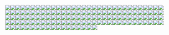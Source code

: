 <img src="http://s.hatena.ne.jp/images/star-blue.gif" /><img src="http://s.hatena.ne.jp/images/star-blue.gif" /><img src="http://s.hatena.ne.jp/images/star-blue.gif" /><img src="http://s.hatena.ne.jp/images/star-blue.gif" /><img src="http://s.hatena.ne.jp/images/star-blue.gif" /><img src="http://s.hatena.ne.jp/images/star-blue.gif" /><img src="http://s.hatena.ne.jp/images/star-blue.gif" /><img src="http://s.hatena.ne.jp/images/star-blue.gif" /><img src="http://s.hatena.ne.jp/images/star-blue.gif" /><img src="http://s.hatena.ne.jp/images/star-blue.gif" /><img src="http://s.hatena.ne.jp/images/star-blue.gif" /><img src="http://s.hatena.ne.jp/images/star-blue.gif" /><img src="http://s.hatena.ne.jp/images/star-blue.gif" /><img src="http://s.hatena.ne.jp/images/star-blue.gif" /><img src="http://s.hatena.ne.jp/images/star-blue.gif" /><img src="http://s.hatena.ne.jp/images/star-blue.gif" /><img src="http://s.hatena.ne.jp/images/star-blue.gif" /><img src="http://s.hatena.ne.jp/images/star-blue.gif" /><img src="http://s.hatena.ne.jp/images/star-blue.gif" /><img src="http://s.hatena.ne.jp/images/star-blue.gif" /><img src="http://s.hatena.ne.jp/images/star-blue.gif" /><img src="http://s.hatena.ne.jp/images/star-blue.gif" /><img src="http://s.hatena.ne.jp/images/star-blue.gif" /><img src="http://s.hatena.ne.jp/images/star-blue.gif" /><img src="http://s.hatena.ne.jp/images/star-blue.gif" /><img src="http://s.hatena.ne.jp/images/star-blue.gif" /><img src="http://s.hatena.ne.jp/images/star-blue.gif" /><img src="http://s.hatena.ne.jp/images/star-blue.gif" /><img src="http://s.hatena.ne.jp/images/star-blue.gif" /><img src="http://s.hatena.ne.jp/images/star-blue.gif" /><img src="http://s.hatena.ne.jp/images/star-blue.gif" /><img src="http://s.hatena.ne.jp/images/star-blue.gif" /><img src="http://s.hatena.ne.jp/images/star-blue.gif" /><img src="http://s.hatena.ne.jp/images/star-blue.gif" /><img src="http://s.hatena.ne.jp/images/star-blue.gif" /><img src="http://s.hatena.ne.jp/images/star-blue.gif" /><img src="http://s.hatena.ne.jp/images/star-blue.gif" /><img src="http://s.hatena.ne.jp/images/star-blue.gif" /><img src="http://s.hatena.ne.jp/images/star-blue.gif" /><img src="http://s.hatena.ne.jp/images/star-blue.gif" /><img src="http://s.hatena.ne.jp/images/star-blue.gif" /><img src="http://s.hatena.ne.jp/images/star-blue.gif" /><img src="http://s.hatena.ne.jp/images/star-blue.gif" /><img src="http://s.hatena.ne.jp/images/star-blue.gif" /><img src="http://s.hatena.ne.jp/images/star-blue.gif" /><img src="http://s.hatena.ne.jp/images/star-blue.gif" /><img src="http://s.hatena.ne.jp/images/star-blue.gif" /><img src="http://s.hatena.ne.jp/images/star-blue.gif" /><img src="http://s.hatena.ne.jp/images/star-blue.gif" /><img src="http://s.hatena.ne.jp/images/star-blue.gif" /><img src="http://s.hatena.ne.jp/images/star-blue.gif" /><img src="http://s.hatena.ne.jp/images/star-blue.gif" /><img src="http://s.hatena.ne.jp/images/star-blue.gif" /><img src="http://s.hatena.ne.jp/images/star-blue.gif" /><img src="http://s.hatena.ne.jp/images/star-blue.gif" /><img src="http://s.hatena.ne.jp/images/star-blue.gif" /><img src="http://s.hatena.ne.jp/images/star-blue.gif" /><img src="http://s.hatena.ne.jp/images/star-blue.gif" /><img src="http://s.hatena.ne.jp/images/star-blue.gif" /><img src="http://s.hatena.ne.jp/images/star-blue.gif" /><img src="http://s.hatena.ne.jp/images/star-blue.gif" /><img src="http://s.hatena.ne.jp/images/star-blue.gif" /><img src="http://s.hatena.ne.jp/images/star-blue.gif" /><img src="http://s.hatena.ne.jp/images/star-blue.gif" /><img src="http://s.hatena.ne.jp/images/star-blue.gif" /><img src="http://s.hatena.ne.jp/images/star-blue.gif" /><img src="http://s.hatena.ne.jp/images/star-blue.gif" /><img src="http://s.hatena.ne.jp/images/star-blue.gif" /><img src="http://s.hatena.ne.jp/images/star-blue.gif" /><img src="http://s.hatena.ne.jp/images/star-blue.gif" /><img src="http://s.hatena.ne.jp/images/star-blue.gif" /><img src="http://s.hatena.ne.jp/images/star-blue.gif" /><img src="http://s.hatena.ne.jp/images/star-blue.gif" /><img src="http://s.hatena.ne.jp/images/star-blue.gif" /><img src="http://s.hatena.ne.jp/images/star-blue.gif" /><img src="http://s.hatena.ne.jp/images/star-blue.gif" /><img src="http://s.hatena.ne.jp/images/star-blue.gif" /><img src="http://s.hatena.ne.jp/images/star-blue.gif" /><img src="http://s.hatena.ne.jp/images/star-blue.gif" /><img src="http://s.hatena.ne.jp/images/star-blue.gif" /><img src="http://s.hatena.ne.jp/images/star-blue.gif" /><img src="http://s.hatena.ne.jp/images/star-blue.gif" /><img src="http://s.hatena.ne.jp/images/star-blue.gif" /><img src="http://s.hatena.ne.jp/images/star-blue.gif" /><img src="http://s.hatena.ne.jp/images/star-blue.gif" /><img src="http://s.hatena.ne.jp/images/star-blue.gif" /><img src="http://s.hatena.ne.jp/images/star-blue.gif" /><img src="http://s.hatena.ne.jp/images/star-blue.gif" /><img src="http://s.hatena.ne.jp/images/star-blue.gif" /><img src="http://s.hatena.ne.jp/images/star-blue.gif" /><img src="http://s.hatena.ne.jp/images/star-blue.gif" /><img src="http://s.hatena.ne.jp/images/star-blue.gif" /><img src="http://s.hatena.ne.jp/images/star-blue.gif" /><img src="http://s.hatena.ne.jp/images/star-blue.gif" /><img src="http://s.hatena.ne.jp/images/star-blue.gif" /><img src="http://s.hatena.ne.jp/images/star-blue.gif" /><img src="http://s.hatena.ne.jp/images/star-blue.gif" /><img src="http://s.hatena.ne.jp/images/star-blue.gif" /><img src="http://s.hatena.ne.jp/images/star-blue.gif" /><img src="http://s.hatena.ne.jp/images/star-blue.gif" /><img src="http://s.hatena.ne.jp/images/star-blue.gif" /><img src="http://s.hatena.ne.jp/images/star-blue.gif" /><img src="http://s.hatena.ne.jp/images/star-blue.gif" /><img src="http://s.hatena.ne.jp/images/star-blue.gif" /><img src="http://s.hatena.ne.jp/images/star-blue.gif" /><img src="http://s.hatena.ne.jp/images/star-blue.gif" /><img src="http://s.hatena.ne.jp/images/star-blue.gif" /><img src="http://s.hatena.ne.jp/images/star-blue.gif" /><img src="http://s.hatena.ne.jp/images/star-blue.gif" /><img src="http://s.hatena.ne.jp/images/star-blue.gif" /><img src="http://s.hatena.ne.jp/images/star-blue.gif" /><img src="http://s.hatena.ne.jp/images/star-blue.gif" /><img src="http://s.hatena.ne.jp/images/star-blue.gif" /><img src="http://s.hatena.ne.jp/images/star-blue.gif" /><img src="http://s.hatena.ne.jp/images/star-blue.gif" /><img src="http://s.hatena.ne.jp/images/star-blue.gif" /><img src="http://s.hatena.ne.jp/images/star-blue.gif" /><img src="http://s.hatena.ne.jp/images/star-blue.gif" /><img src="http://s.hatena.ne.jp/images/star-blue.gif" /><img src="http://s.hatena.ne.jp/images/star-blue.gif" /><img src="http://s.hatena.ne.jp/images/star-blue.gif" /><img src="http://s.hatena.ne.jp/images/star-blue.gif" /><img src="http://s.hatena.ne.jp/images/star-blue.gif" /><img src="http://s.hatena.ne.jp/images/star-blue.gif" /><img src="http://s.hatena.ne.jp/images/star-blue.gif" /><img src="http://s.hatena.ne.jp/images/star-blue.gif" /><img src="http://s.hatena.ne.jp/images/star-blue.gif" /><img src="http://s.hatena.ne.jp/images/star-blue.gif" /><img src="http://s.hatena.ne.jp/images/star-blue.gif" /><img src="http://s.hatena.ne.jp/images/star-blue.gif" /><img src="http://s.hatena.ne.jp/images/star-blue.gif" /><img src="http://s.hatena.ne.jp/images/star-blue.gif" /><img src="http://s.hatena.ne.jp/images/star-blue.gif" /><img src="http://s.hatena.ne.jp/images/star-blue.gif" /><img src="http://s.hatena.ne.jp/images/star-blue.gif" /><img src="http://s.hatena.ne.jp/images/star-blue.gif" /><img src="http://s.hatena.ne.jp/images/star-blue.gif" /><img src="http://s.hatena.ne.jp/images/star-blue.gif" /><img src="http://s.hatena.ne.jp/images/star-blue.gif" /><img src="http://s.hatena.ne.jp/images/star-blue.gif" /><img src="http://s.hatena.ne.jp/images/star-blue.gif" /><img src="http://s.hatena.ne.jp/images/star-blue.gif" />

